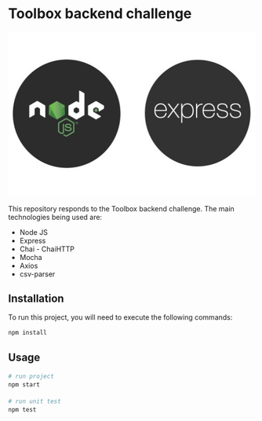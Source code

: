 # Toolbox backend challenge

<img src="src/assets/nodejs-express.jpg" alt="Node.js + Express JS">

This repository responds to the Toolbox backend challenge. The main technologies being used are:

- Node JS
- Express
- Chai - ChaiHTTP
- Mocha
- Axios
- csv-parser

## Installation

To run this project, you will need to execute the following commands:

```bash
npm install
```

## Usage

```python
# run project
npm start

# run unit test
npm test
```
